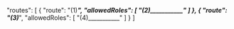 "routes": [
    {
        "route": "(1)_____________",
        "allowedRoles": [
            "(2)___________"
        ]
    },
    {
        "route": "(3)_____________",
        "allowedRoles": [
            "(4)___________"
        ]
    }
]